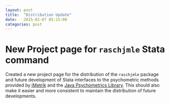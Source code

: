 ```yaml
---
layout: post
title:  "Distribution Update"
date:   2015-02-07 05:15:00
categories: post
---
```


# New Project page for `raschjmle` Stata command
Created a new project page for the distribution of the `raschjmle` package and future development of Stata interfaces to the psychometric methods provided by [jMetrik](http://www.itemanalysis.com) and the [Java Psychometrics Library](https://github.com/meyerjp3/psychometrics).  This should also make it easier and more consistent to maintain the distribution of future developments.
